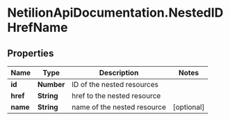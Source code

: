 # NetilionApiDocumentation.NestedIDHrefName

## Properties
Name | Type | Description | Notes
------------ | ------------- | ------------- | -------------
**id** | **Number** | ID of the nested resources | 
**href** | **String** | href to the nested resource | 
**name** | **String** | name of the nested resource | [optional] 


